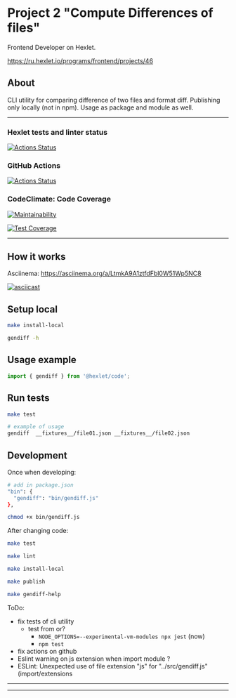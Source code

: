 # Project 2 "Compute Differences of files"

Frontend Developer on Hexlet.

https://ru.hexlet.io/programs/frontend/projects/46

## About

CLI utility for comparing difference of two files and format diff.
Publishing only locally (not in npm).
Usage as package and module as well.

---
### Hexlet tests and linter status

[![Actions Status](https://github.com/ivekhov/frontend-project-46/workflows/hexlet-check/badge.svg)](https://github.com/ivekhov/frontend-project-46/actions)

### GitHub Actions

[![Actions Status](https://github.com/ivekhov/frontend-project-46/actions/workflows/hexlet-check.yml/badge.svg)](https://github.com/ivekhov/frontend-project-46/actions)

### CodeClimate: Code Coverage

[![Maintainability](https://api.codeclimate.com/v1/badges/f9b0debda75ad31a2506/maintainability)](https://codeclimate.com/github/ivekhov/frontend-project-46/maintainability)

[![Test Coverage](https://api.codeclimate.com/v1/badges/f9b0debda75ad31a2506/test_coverage)](https://codeclimate.com/github/ivekhov/frontend-project-46/test_coverage)


---
## How it works 
Asciinema: https://asciinema.org/a/LtmkA9A1ztfdFbl0W51Wp5NC8

[![asciicast](https://asciinema.org/a/LtmkA9A1ztfdFbl0W51Wp5NC8.svg)](https://asciinema.org/a/LtmkA9A1ztfdFbl0W51Wp5NC8)


## Setup local

```bash
make install-local

gendiff -h
```

## Usage example

```js
import { gendiff } from '@hexlet/code';
```

## Run tests

```bash
make test

# example of usage
gendiff  __fixtures__/file01.json __fixtures__/file02.json
```

## Development

Once when developing:

```bash
# add in package.json
"bin": {
  "gendiff": "bin/gendiff.js"
}, 

chmod +x bin/gendiff.js
```

After changing code:

```bash
make test

make lint

make install-local

make publish

make gendiff-help
```

ToDo:


- fix tests of cli utility
  - test from or?
    - `NODE_OPTIONS=--experimental-vm-modules npx jest` (now)
    - `npm test`
- fix actions on github
- Eslint warning on js extension when import module ? 
- ESLint: Unexpected use of file extension "js" for "../src/gendiff.js"(import/extensions

----
----
